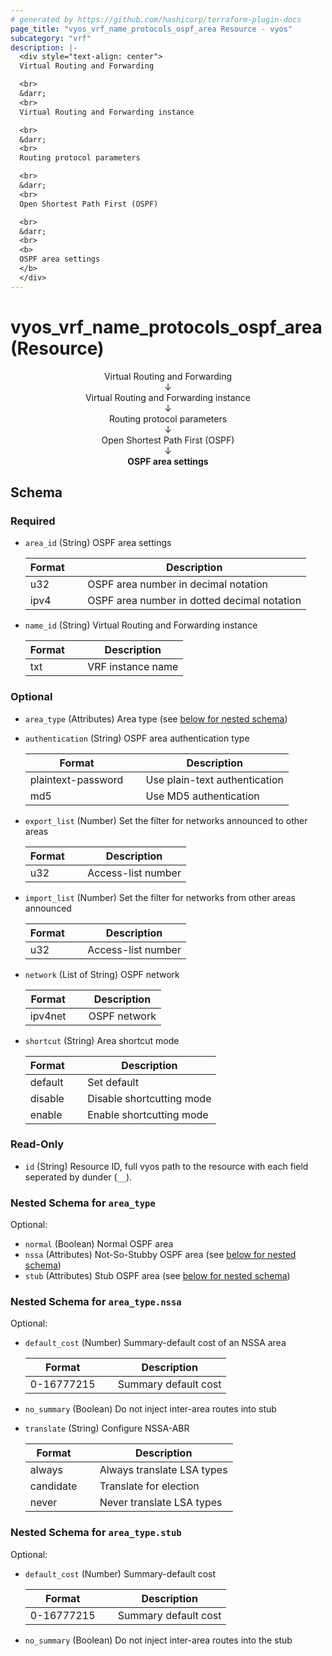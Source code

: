 ```yaml
---
# generated by https://github.com/hashicorp/terraform-plugin-docs
page_title: "vyos_vrf_name_protocols_ospf_area Resource - vyos"
subcategory: "vrf"
description: |-
  <div style="text-align: center">
  Virtual Routing and Forwarding

  <br>
  &darr;
  <br>
  Virtual Routing and Forwarding instance

  <br>
  &darr;
  <br>
  Routing protocol parameters

  <br>
  &darr;
  <br>
  Open Shortest Path First (OSPF)

  <br>
  &darr;
  <br>
  <b>
  OSPF area settings
  </b>
  </div>
---
```


# vyos_vrf_name_protocols_ospf_area (Resource)

<div style="text-align: center">
Virtual Routing and Forwarding

<br>
&darr;
<br>
Virtual Routing and Forwarding instance

<br>
&darr;
<br>
Routing protocol parameters

<br>
&darr;
<br>
Open Shortest Path First (OSPF)

<br>
&darr;
<br>
<b>
OSPF area settings
</b>
</div>



<!-- schema generated by tfplugindocs -->
## Schema

### Required

- `area_id` (String) OSPF area settings

    |  Format  &emsp;|  Description                                  |
    |----------------|-----------------------------------------------|
    |  u32     &emsp;|  OSPF area number in decimal notation         |
    |  ipv4    &emsp;|  OSPF area number in dotted decimal notation  |
- `name_id` (String) Virtual Routing and Forwarding instance

    |  Format  &emsp;|  Description        |
    |----------------|---------------------|
    |  txt     &emsp;|  VRF instance name  |

### Optional

- `area_type` (Attributes) Area type (see [below for nested schema](#nestedatt--area_type))
- `authentication` (String) OSPF area authentication type

    |  Format              &emsp;|  Description                    |
    |----------------------------|---------------------------------|
    |  plaintext-password  &emsp;|  Use plain-text authentication  |
    |  md5                 &emsp;|  Use MD5 authentication         |
- `export_list` (Number) Set the filter for networks announced to other areas

    |  Format  &emsp;|  Description         |
    |----------------|----------------------|
    |  u32     &emsp;|  Access-list number  |
- `import_list` (Number) Set the filter for networks from other areas announced

    |  Format  &emsp;|  Description         |
    |----------------|----------------------|
    |  u32     &emsp;|  Access-list number  |
- `network` (List of String) OSPF network

    |  Format   &emsp;|  Description   |
    |-----------------|----------------|
    |  ipv4net  &emsp;|  OSPF network  |
- `shortcut` (String) Area shortcut mode

    |  Format   &emsp;|  Description                |
    |-----------------|-----------------------------|
    |  default  &emsp;|  Set default                |
    |  disable  &emsp;|  Disable shortcutting mode  |
    |  enable   &emsp;|  Enable shortcutting mode   |

### Read-Only

- `id` (String) Resource ID, full vyos path to the resource with each field seperated by dunder (`__`).

<a id="nestedatt--area_type"></a>
### Nested Schema for `area_type`

Optional:

- `normal` (Boolean) Normal OSPF area
- `nssa` (Attributes) Not-So-Stubby OSPF area (see [below for nested schema](#nestedatt--area_type--nssa))
- `stub` (Attributes) Stub OSPF area (see [below for nested schema](#nestedatt--area_type--stub))

<a id="nestedatt--area_type--nssa"></a>
### Nested Schema for `area_type.nssa`

Optional:

- `default_cost` (Number) Summary-default cost of an NSSA area

    |  Format      &emsp;|  Description           |
    |--------------------|------------------------|
    |  0-16777215  &emsp;|  Summary default cost  |
- `no_summary` (Boolean) Do not inject inter-area routes into stub
- `translate` (String) Configure NSSA-ABR

    |  Format     &emsp;|  Description                 |
    |-------------------|------------------------------|
    |  always     &emsp;|  Always translate LSA types  |
    |  candidate  &emsp;|  Translate for election      |
    |  never      &emsp;|  Never translate LSA types   |


<a id="nestedatt--area_type--stub"></a>
### Nested Schema for `area_type.stub`

Optional:

- `default_cost` (Number) Summary-default cost

    |  Format      &emsp;|  Description           |
    |--------------------|------------------------|
    |  0-16777215  &emsp;|  Summary default cost  |
- `no_summary` (Boolean) Do not inject inter-area routes into the stub
